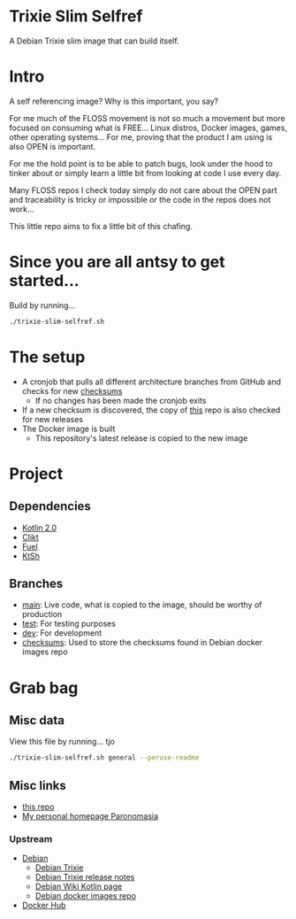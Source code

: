 # Trixie Slim Selfref
A Debian Trixie slim image that can build itself.

# Intro
A self referencing image? Why is this important, you say?

For me much of the FLOSS movement is not so much a movement but more focused on consuming what is FREE... Linux distros,
Docker images, games, other operating systems... For me, proving that the product I am using is also
OPEN is important.

For me the hold point is to be able to patch bugs, look under the hood to tinker about or simply learn
a little bit from looking at code I use every day.

Many FLOSS repos I check today simply do not care about the OPEN part and traceability is tricky or impossible or 
the code in the repos does not work...

This little repo aims to fix a little bit of this chafing.

# Since you are all antsy to get started...
Build by running...
```bash
./trixie-slim-selfref.sh
```

# The setup
* A cronjob that pulls all different architecture branches from GitHub and checks for new [checksums](https://raw.githubusercontent.com/debuerreotype/docker-debian-artifacts/39095b9bf8cbb2635be1e2dfed3d152f0b3d72bf/trixie/slim/rootfs.tar.xz.sha256) 
    * If no changes has been made the cronjob exits
* If a new checksum is discovered, the copy of [this](https://github.com/jdw/trixie-slim-selfref) repo is also checked for new releases 
* The Docker image is built 
    * This repository's latest release is copied to the new image

# Project
## Dependencies
* [Kotlin 2.0](https://kotlinlang.org/docs/whatsnew20.html)
* [Clikt](https://ajalt.github.io/clikt/)
* [Fuel](https://github.com/kittinunf/fuel)
* [KtSh](https://github.com/jaredrummler/KtSh)

## Branches
* [main](https://github.com/jdw/trixie-slim-selfref): Live code, what is copied to the image, should be worthy of production 
* [test](https://github.com/jdw/trixie-slim-selfref/tree/test): For testing purposes
* [dev](https://github.com/jdw/trixie-slim-selfref/tree/dev): For development
* [checksums](https://github.com/jdw/trixie-slim-selfref/tree/checksums): Used to store the checksums found in Debian docker images repo

# Grab bag
## Misc data
View this file by running...
tjo
```bash
./trixie-slim-selfref.sh general --peruse-readme
```

## Misc links
* [this repo](https://github.com/jdw/trixie-slim-selfref)
* [My personal homepage Paronomasia](https://parono.asia)

### Upstream
* [Debian](https://www.debian.org/)
    * [Debian Trixie](https://wiki.debian.org/DebianTrixie)
    * [Debian Trixie release notes](https://www.debian.org/releases/trixie/release-notes/index.en.html)
    * [Debian Wiki Kotlin page](https://wiki.debian.org/Kotlin)
    * [Debian docker images repo](https://github.com/debuerreotype/docker-debian-artifacts)
* [Docker Hub](https://hub.docker.com/layers/library/debian/trixie-slim/images/sha256-5ab342ea0ec9552312f13ec81945dcf51afe9a920db367e2b2c6efb75ce5b6c8?context=explore)